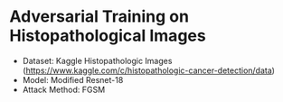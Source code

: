 # Adversarial Training on Histopathological Images
* Dataset: Kaggle Histopathologic Images (https://www.kaggle.com/c/histopathologic-cancer-detection/data)
* Model: Modified Resnet-18
* Attack Method: FGSM
